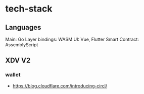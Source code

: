 # tech-stack

## Languages

Main: Go
Layer bindings: WASM
UI: Vue, Flutter
Smart Contract: AssemblyScript

## XDV V2

### wallet

- https://blog.cloudflare.com/introducing-circl/


